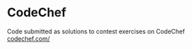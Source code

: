 # CodeChef
Code submitted as solutions to contest exercises on CodeChef
[codechef.com/](https://www.codechef.com/)
